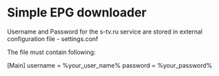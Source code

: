 # Simple EPG downloader

Username and Password for the s-tv.ru service are stored in external
configuration file - settings.conf

The file must contain following:

[Main]
username = %your_user_name%
password = %your_password%

